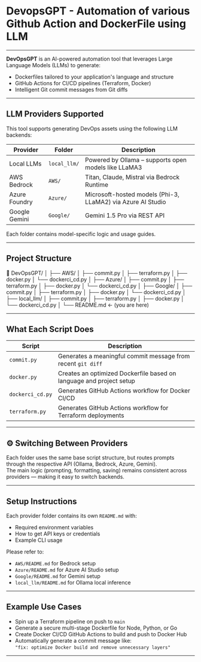 # DevopsGPT - Automation of various Github Action and DockerFile using LLM 
---


**DevOpsGPT** is an AI-powered automation tool that leverages Large Language Models (LLMs) to generate:
-  Dockerfiles tailored to your application's language and structure
-  GitHub Actions for CI/CD pipelines (Terraform, Docker)
-  Intelligent Git commit messages from Git diffs

---

##  LLM Providers Supported

This tool supports generating DevOps assets using the following LLM backends:

| Provider         | Folder        | Description |
|------------------|---------------|-------------|
|  Local LLMs     | `local_llm/`   | Powered by Ollama – supports open models like LLaMA3 |
|  AWS Bedrock    | `AWS/`         | Titan, Claude, Mistral via Bedrock Runtime |
|  Azure Foundry  | `Azure/`       | Microsoft-hosted models (Phi-3, LLaMA2) via Azure AI Studio |
|  Google Gemini  | `Google/`      | Gemini 1.5 Pro via REST API |

Each folder contains model-specific logic and usage guides.

---

##  Project Structure



📁 DevOpsGPT/
│
├── AWS/
│   ├── commit.py
│   ├── terraform.py
│   ├── docker.py
│   └── dockerci\_cd.py
│
├── Azure/
│   ├── commit.py
│   ├── terraform.py
│   ├── docker.py
│   └── dockerci\_cd.py
│
├── Google/
│   ├── commit.py
│   ├── terraform.py
│   ├── docker.py
│   └── dockerci\_cd.py
│
├── local\_llm/
│   ├── commit.py
│   ├── terraform.py
│   ├── docker.py
│   └── dockerci\_cd.py
│
└── README.md  ← (you are here)

---

##  What Each Script Does

| Script         | Description |
|----------------|-------------|
| `commit.py`    | Generates a meaningful commit message from recent `git diff` |
| `docker.py`    | Creates an optimized Dockerfile based on language and project setup |
| `dockerci_cd.py` | Generates GitHub Actions workflow for Docker CI/CD |
| `terraform.py` | Generates GitHub Actions workflow for Terraform deployments |

---

## ⚙️ Switching Between Providers

Each folder uses the same base script structure, but routes prompts through the respective API (Ollama, Bedrock, Azure, Gemini).  
The main logic (prompting, formatting, saving) remains consistent across providers — making it easy to switch backends.

---

##  Setup Instructions

Each provider folder contains its own `README.md` with:

- Required environment variables
- How to get API keys or credentials
- Example CLI usage

 Please refer to:
- `AWS/README.md` for Bedrock setup
- `Azure/README.md` for Azure AI Studio setup
- `Google/README.md` for Gemini setup
- `local_llm/README.md` for Ollama local inference

---

##  Example Use Cases

-  Spin up a Terraform pipeline on push to `main`
-  Generate a secure multi-stage Dockerfile for Node, Python, or Go
-  Create Docker CI/CD GitHub Actions to build and push to Docker Hub
-  Automatically generate a commit message like:  
  `"fix: optimize Docker build and remove unnecessary layers"`

---
